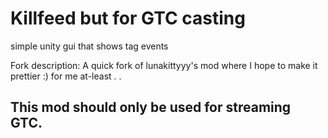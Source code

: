# Killfeed but for GTC casting

simple unity gui that shows tag events

Fork description: A quick fork of lunakittyyy's mod where I hope to make it prettier :) for me at-least . . 

## This mod should only be used for streaming GTC.

